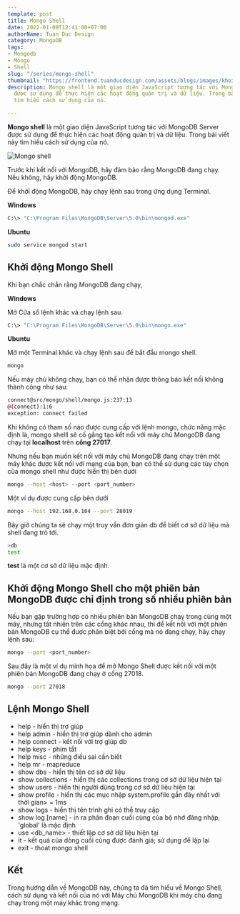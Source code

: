 ```yaml
---
template: post
title: Mongo Shell
date: 2022-01-09T12:41:00+07:00
authorName: Tuan Duc Design
category: MongoDB
tags:
- Mongodb
- Mongo
- Shell
slug: "/series/mongo-shell"
thumbnail: "https://frontend.tuanducdesign.com/assets/blogs/images/khoi-chay-may-chu-mongodb.png"
description: Mongo shell là một giao diện JavaScript tương tác với MongoDB Server
  được sử dụng để thực hiện các hoạt động quản trị và dữ liệu. Trong bài viết này
  tìm hiểu cách sử dụng của nó.

---
```

**Mongo shell** là một giao diện JavaScript tương tác với MongoDB Server được sử dụng để thực hiện các hoạt động quản trị và dữ liệu. Trong bài viết này tìm hiểu cách sử dụng của nó.

![Mongo shell](/images/khoi-chay-may-chu-mongodb.png)

Trước khi kết nối với MongoDB, hãy đảm bảo rằng MongoDB đang chạy. Nếu không, hãy khởi động MongoDB.

Để khởi động MongoDB, hãy chạy lệnh sau trong ứng dụng Terminal.

**Windows**

```bash
C:\> "C:\Program Files\MongoDB\Server\5.0\bin\mongod.exe"
```

**Ubuntu**

```bash
sudo service mongod start
```

## Khởi động Mongo Shell

Khi bạn chắc chắn rằng MongoDB đang chạy,

**Windows**

Mở Cửa sổ lệnh khác và chạy lệnh sau.

```bash
C:\> "C:\Program Files\MongoDB\Server\5.0\bin\mongo.exe"
```

**Ubuntu**

Mở một Terminal khác và chạy lệnh sau để bắt đầu mongo shell.

```bash
mongo
```

Nếu máy chủ không chạy, bạn có thể nhận được thông báo kết nối không thành công như sau:

```bash
connect@src/mongo/shell/mongo.js:237:13
@(connect):1:6
exception: connect failed
```

Khi không có tham số nào được cung cấp với lệnh mongo, chức năng mặc định là, mongo shelll sẽ cố gắng tạo kết nối với máy chủ MongoDB đang chạy tại **localhost** trên **cổng 27017**.

Nhưng nếu bạn muốn kết nối với máy chủ MongoDB đang chạy trên một máy khác được kết nối với mạng của bạn, bạn có thể sử dụng các tùy chọn của mongo shell như được hiển thị bên dưới

```bash
mongo --host <host> --port <port_number>
```

Một ví dụ được cung cấp bên dưới

```bash
mongo --host 192.168.0.104 --port 28019
```

Bây giờ chúng ta sẽ chạy một truy vấn đơn giản db để biết cơ sở dữ liệu mà shell đang trỏ tới.

```bash
>db
test
```

**test** là một cơ sở dữ liệu mặc định.

## Khởi động Mongo Shell cho một phiên bản MongoDB được chỉ định trong số nhiều phiên bản

Nếu bạn gặp trường hợp có nhiều phiên bản MongoDB chạy trong cùng một máy, nhưng tất nhiên trên các cổng khác nhau, thì để kết nối với một phiên bản MongoDB cụ thể được phân biệt bởi cổng mà nó đang chạy, hãy chạy lệnh sau:

```bash
mongo --port <port_number>
```

Sau đây là một ví dụ minh họa để mở Mongo Shell được kết nối với một phiên bản MongoDB đang chạy ở cổng 27018.

```bash
mongo --port 27018
```

## Lệnh Mongo Shell

* help - hiển thị trợ giúp
* help admin - hiển thị trợ giúp dành cho admin
* help connect - kết nối với trợ giúp db
* help keys - phím tắt
* help misc - những điều sai cần biết
* help mr - mapreduce
* show dbs - hiển thị tên cơ sở dữ liệu
* show collections - hiển thị các collections trong cơ sở dữ liệu hiện tại
* show users - hiển thị người dùng trong cơ sở dữ liệu hiện tại
* show profile - hiển thị các mục nhập system.profile gần đây nhất với thời gian> = 1ms
* show logs - hiển thị tên trình ghi có thể truy cập
* show log \[name\] - in ra phân đoạn cuối cùng của bộ nhớ đăng nhập, 'global' là mặc định
* use <db_name> - thiết lập cơ sở dữ liệu hiện tại
* it - kết quả của dòng cuối cùng được đánh giá; sử dụng để lặp lại
* exit - thoát mongo shell

## Kết

Trong hướng dẫn về MongoDB này, chúng ta đã tìm hiểu về Mongo Shell, cách sử dụng và kết nối của nó với Máy chủ MongoDB khi máy chủ đang chạy trong một máy khác trong mạng.
